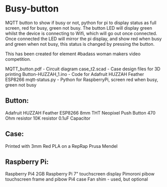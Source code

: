 # Busy-button
MQTT button to show if busy or not, python for pi to display status as full screen, red for busy, green not busy.
The button LED will display green whilst the device is connecting to Wifi, which will go out once connected.
Once connected the LED will mirror the pi display, and show red when busy and green when not busy, this status is changed by pressing the button.

This has been created for element #badass woman makers video competition.

MQTT_button.pdf         - Circuit diagram
case_t2.scad            - Case design files for 3D printing
Button-HUZZAH_1.ino     - Code for Adafruit HUZZAH Feather ESP8266
mqtt-status.py          - Python for RaspberryPi, screen red when busy, green not busy

## Button:
Adafruit HUZZAH Feather ESP8266
8mm THT Neopixel
Push Button
470 Ohm resistor
10K resistor
0.1uF Capacitor

## Case:
Printed with 3mm Red PLA on a RepRap Prusa Mendel

## Raspberry Pi:
Raspberry Pi4 2GB
Raspberry Pi 7" touchscreen display
Pimoroni pibow touchscreen frame and pibow Pi4 case
Fan shim - used, but optional
